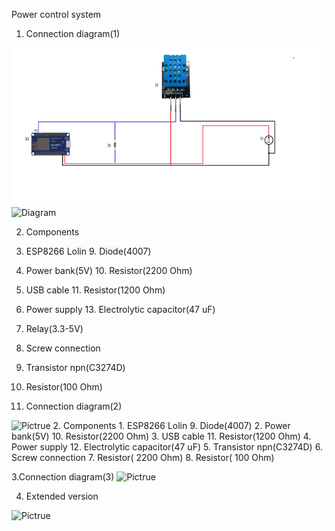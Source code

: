 
Power control system
1. Connection diagram(1)

<img src="https://github.com/przemyslaw-turek/gm/blob/dev/hardware/sensors/dht11/dht11.bmp" alt="Diagram">
<img src="https://github.com/przemyslaw-turek/gm/tree/dev/hardware/power/PowerControlSystem/Schematic/basicVersion1(1).jpg" alt="Diagram">
 
2. Components
1. ESP8266 Lolin					9.   Diode(4007)
2. Power bank(5V)					10. Resistor(2200 Ohm)
3. USB cable						11. Resistor(1200 Ohm)
4. Power supply					13. Electrolytic capacitor(47 uF)
5. Relay(3.3-5V)
6. Screw connection
7. Transistor npn(C3274D)
 
8. Resistor(100 Ohm)




2.	Connection diagram(2)
<img src="https://github.com/przemyslaw-turek/gm/tree/dev/hardware/power/Power%20Control%20System/Schematic/basicVersion2 (1).jpg" alt="Pictrue" title=" " /> 
2. Components
1. ESP8266 Lolin					9.   Diode(4007)
2. Power bank(5V)					10. Resistor(2200  Ohm)
3. USB cable						11. Resistor(1200 Ohm)
4. Power supply					12. Electrolytic capacitor(47 uF)
5. Transistor npn(C3274D) 
6. Screw connection
7. Resistor( 2200 Ohm)
8. Resistor( 100 Ohm)


3.Connection diagram(3)
<img src="https://github.com/przemyslaw-turek/gm/tree/dev/hardware/power/Power%20Control%20System/Schematic/basic_version3 (1).jpg" alt="Pictrue" title=" " />



4. Extended version
<img src="https://github.com/przemyslaw-turek/gm/tree/dev/hardware/power/Power%20Control%20System/Schematic/extendedVersion1 (1).jpg" alt="Pictrue" title=" " />
 
